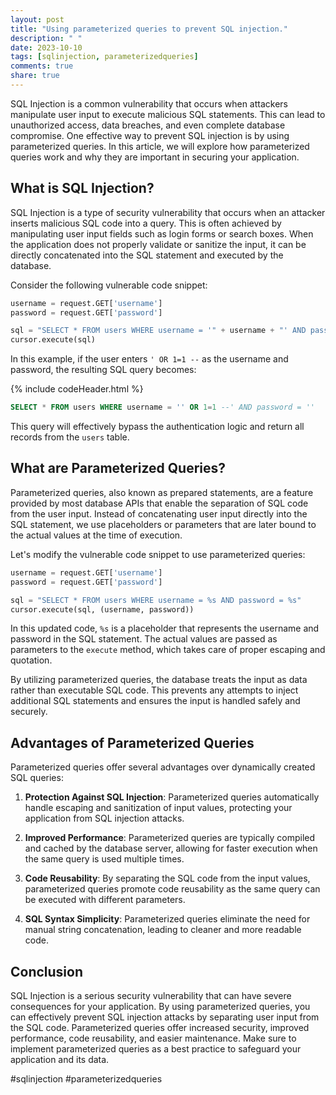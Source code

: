 ```yaml
---
layout: post
title: "Using parameterized queries to prevent SQL injection."
description: " "
date: 2023-10-10
tags: [sqlinjection, parameterizedqueries]
comments: true
share: true
---
```


SQL Injection is a common vulnerability that occurs when attackers manipulate user input to execute malicious SQL statements. This can lead to unauthorized access, data breaches, and even complete database compromise. One effective way to prevent SQL injection is by using parameterized queries. In this article, we will explore how parameterized queries work and why they are important in securing your application.

## What is SQL Injection?

SQL Injection is a type of security vulnerability that occurs when an attacker inserts malicious SQL code into a query. This is often achieved by manipulating user input fields such as login forms or search boxes. When the application does not properly validate or sanitize the input, it can be directly concatenated into the SQL statement and executed by the database.

Consider the following vulnerable code snippet:

```python
username = request.GET['username']
password = request.GET['password']

sql = "SELECT * FROM users WHERE username = '" + username + "' AND password = '" + password + "'"
cursor.execute(sql)
```

In this example, if the user enters `' OR 1=1 --` as the username and password, the resulting SQL query becomes:

{% include codeHeader.html %}
```sql
SELECT * FROM users WHERE username = '' OR 1=1 --' AND password = ''
```

This query will effectively bypass the authentication logic and return all records from the `users` table.

## What are Parameterized Queries?

Parameterized queries, also known as prepared statements, are a feature provided by most database APIs that enable the separation of SQL code from the user input. Instead of concatenating user input directly into the SQL statement, we use placeholders or parameters that are later bound to the actual values at the time of execution.

Let's modify the vulnerable code snippet to use parameterized queries:

```python
username = request.GET['username']
password = request.GET['password']

sql = "SELECT * FROM users WHERE username = %s AND password = %s"
cursor.execute(sql, (username, password))
```

In this updated code, `%s` is a placeholder that represents the username and password in the SQL statement. The actual values are passed as parameters to the `execute` method, which takes care of proper escaping and quotation.

By utilizing parameterized queries, the database treats the input as data rather than executable SQL code. This prevents any attempts to inject additional SQL statements and ensures the input is handled safely and securely.

## Advantages of Parameterized Queries

Parameterized queries offer several advantages over dynamically created SQL queries:

1. **Protection Against SQL Injection**: Parameterized queries automatically handle escaping and sanitization of input values, protecting your application from SQL injection attacks.

2. **Improved Performance**: Parameterized queries are typically compiled and cached by the database server, allowing for faster execution when the same query is used multiple times.

3. **Code Reusability**: By separating the SQL code from the input values, parameterized queries promote code reusability as the same query can be executed with different parameters.

4. **SQL Syntax Simplicity**: Parameterized queries eliminate the need for manual string concatenation, leading to cleaner and more readable code.

## Conclusion

SQL Injection is a serious security vulnerability that can have severe consequences for your application. By using parameterized queries, you can effectively prevent SQL injection attacks by separating user input from the SQL code. Parameterized queries offer increased security, improved performance, code reusability, and easier maintenance. Make sure to implement parameterized queries as a best practice to safeguard your application and its data.

#sqlinjection #parameterizedqueries